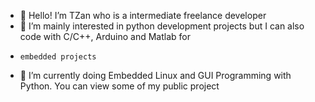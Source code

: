 - 👋 Hello! I’m TZan who is a intermediate freelance developer
- 👀 I’m mainly interested in python development projects but I can also code with C/C++, Arduino and Matlab for
-     embedded projects
- 🌱 I’m currently doing Embedded Linux and GUI Programming with Python. You can view some of my public project

<!---
TZan14/TZan14 is a ✨ special ✨ repository because its `README.md` (this file) appears on your GitHub profile.
You can click the Preview link to take a look at your changes.
--->
